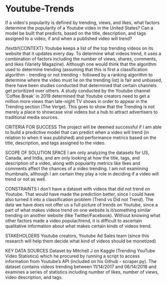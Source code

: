 # Youtube-Trends

If a video's popularity is defined by trending, views, and likes, what factors determine the popularity of a Youtube video in the United States? Can a model be built that predicts, based on the title, description, and tags assigned to a video, if and when a published video will trend?

/textbf{CONTEXT}
Youtube keeps a list of the top trending videos on its website that it updates every day. To determine what videos trend, it uses a combination of factors including the number of views, shares, comments, and likes (Variety Magazine). Although one would think that the algorithm used to determine trending (assuming that this is first a classification algorithm - trending or not trending - followed by a ranking algorithm to determine where the video must lie on the trending list) is fair and unbiased, there have been studies conducted that determined that certain channels get prioritized over others. A study conducted by the Youtube channel ‘Coffee Break’ in 2019 determined that Youtube creators need to get a million more views than late-night TV shows in order to appear in the Trending section (The Verge). This goes to show that the Trending is not merely a place to showcase viral videos but a hub to attract advertisers to traditional media sources.

CRITERIA FOR SUCCESS
The project will be deemed successful if I am able to build a predictive model that can predict when a video will trend (in relation to when it was published) and performance metrics based on the title, description, and tags assigned to the video.

SCOPE OF SOLUTION SPACE
I am only analyzing the datasets for US, Canada, and India, and am only looking at how the title, tags, and description of a video, along with popularity metrics like likes and comments affect the chances of a video trending. I am not examining thumbnails, although I am certain they play a role in deciding if a video will trend or not as well.

CONSTRAINTS
I don’t have a dataset with videos that did not trend on Youtube. That would have made the prediction better, since I could have also turned it into a classification problem (Trend vs Did not Trend).
The data we have does not offer us a full picture of trends on Youtube, since a part of what makes videos trend on one website is it/something similar trending on another website (like Twitter/Facebook). Without knowing what other factors made a video popular/trend, it is difficult to ascertain qualitative information about what makes certain kinds of videos trend.

STAKEHOLDERS
Youtube creators, Youtube Ad Sales team (since this research will help them decide what kind of videos should be monetized)

KEY DATA SOURCES
Dataset by Mitchell J on Kaggle (Trending YouTube Video Statistics) which he procured by running a script to access information from Youtube’s API (included on his Github - scraper.py). The dataset contains videos trending between 11/14/2017 and 06/14/2018 and examines a series of statistics including number of likes, number of views, video description, and tags.
